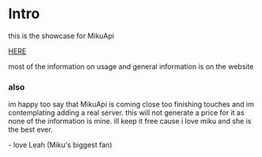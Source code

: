 # Intro

<p>this is the showcase for MikuApi</p>
<a href="https://github.com/LeahJKH/MikuApiGithub">HERE</a>
<p>most of the information on usage and general information is on the website</p>

### also

im happy too say that MikuApi is coming close too finishing touches and im contemplating adding a real server. this will not generate a price for it as none of the information is mine. ill keep it free cause i love miku and she is the best ever.

<p>- love Leah (Miku's biggest fan)</p>